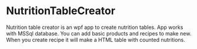# NutritionTableCreator

Nutrition table creator is an wpf app to create nutrition tables. App works with MSSql database. You can add basic products and recipes to make new. When you create recipe it will make a HTML table with counted nutritions.
